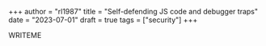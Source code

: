 +++
author = "rl1987"
title = "Self-defending JS code and debugger traps"
date = "2023-07-01"
draft = true
tags = ["security"]
+++

WRITEME
